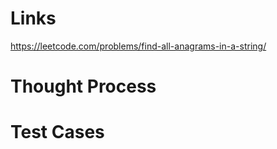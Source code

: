 # Links
https://leetcode.com/problems/find-all-anagrams-in-a-string/

# Thought Process

# Test Cases

